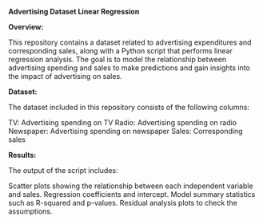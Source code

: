 **Advertising Dataset Linear Regression**

**Overview:**

This repository contains a dataset related to advertising expenditures and corresponding sales, along with a Python script that performs linear regression analysis. The goal is to model the relationship between advertising spending and sales to make predictions and gain insights into the impact of advertising on sales.

**Dataset:**

The dataset included in this repository consists of the following columns:

TV: Advertising spending on TV
Radio: Advertising spending on radio
Newspaper: Advertising spending on newspaper
Sales: Corresponding sales

**Results:**

The output of the script includes:

Scatter plots showing the relationship between each independent variable and sales.
Regression coefficients and intercept.
Model summary statistics such as R-squared and p-values.
Residual analysis plots to check the assumptions.
